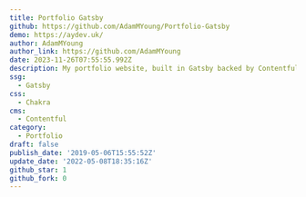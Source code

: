 ```yaml
---
title: Portfolio Gatsby
github: https://github.com/AdamMYoung/Portfolio-Gatsby
demo: https://aydev.uk/
author: AdamMYoung
author_link: https://github.com/AdamMYoung
date: 2023-11-26T07:55:55.992Z
description: My portfolio website, built in Gatsby backed by Contentful.
ssg:
  - Gatsby
css:
  - Chakra
cms:
  - Contentful
category:
  - Portfolio
draft: false
publish_date: '2019-05-06T15:55:52Z'
update_date: '2022-05-08T18:35:16Z'
github_star: 1
github_fork: 0
---
```


